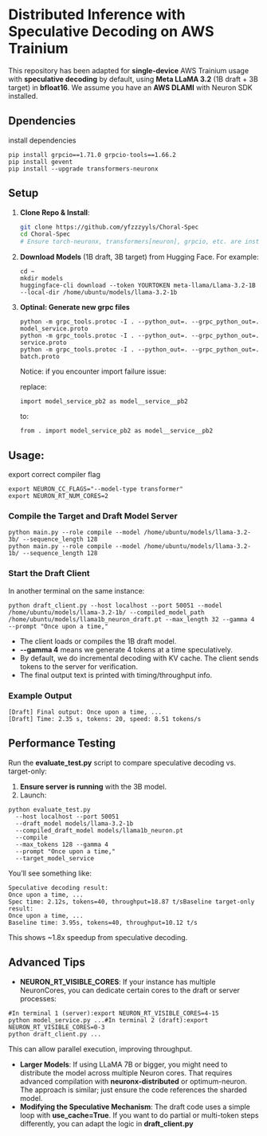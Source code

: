 # Distributed Inference with Speculative Decoding on AWS Trainium

This repository has been adapted for **single-device** AWS Trainium usage with **speculative decoding** by default, using **Meta LLaMA 3.2** (1B draft + 3B target) in **bfloat16**. We assume you have an **AWS DLAMI** with Neuron SDK installed.

## Dpendencies

install dependencies

```
pip install grpcio==1.71.0 grpcio-tools==1.66.2
pip install gevent
pip install --upgrade transformers-neuronx
```

## Setup

1. **Clone Repo & Install**:

   ```bash
   git clone https://github.com/yfzzzyyls/Choral-Spec
   cd Choral-Spec
   # Ensure torch-neuronx, transformers[neuron], grpcio, etc. are installed
   ```
2. **Download Models** (1B draft, 3B target) from Hugging Face. For example:

   ```
   cd ~
   mkdir models
   huggingface-cli download --token YOURTOKEN meta-llama/Llama-3.2-1B --local-dir /home/ubuntu/models/llama-3.2-1b
   ```
3. **Optinal: Generate new grpc files**

   ```
   python -m grpc_tools.protoc -I . --python_out=. --grpc_python_out=. model_service.proto
   python -m grpc_tools.protoc -I . --python_out=. --grpc_python_out=. service.proto
   python -m grpc_tools.protoc -I . --python_out=. --grpc_python_out=. batch.proto
   ```

   Notice: if you encounter import failure issue:

   replace:

   ```
   import model_service_pb2 as model__service__pb2
   ```

   to:

   ```
   from . import model_service_pb2 as model__service__pb2
   ```

## **Usage:**

export correct compiler flag

```
export NEURON_CC_FLAGS="--model-type transformer"
export NEURON_RT_NUM_CORES=2
```

### **Compile the Target and Draft Model Server**

```
python main.py --role compile --model /home/ubuntu/models/llama-3.2-3b/ --sequence_length 128
python main.py --role compile --model /home/ubuntu/models/llama-3.2-1b/ --sequence_length 128
```

### **Start the Draft Client**

In another terminal on the same instance:

```
python draft_client.py --host localhost --port 50051 --model /home/ubuntu/models/llama-3.2-1b/ --compiled_model_path /home/ubuntu/models/llama1b_neuron_draft.pt --max_length 32 --gamma 4 --prompt "Once upon a time,"
```

* The client loads or compiles the 1B draft model.
* **--gamma 4** means we generate 4 tokens at a time speculatively.
* By default, we do incremental decoding with KV cache. The client sends tokens to the server for verification.
* The final output text is printed with timing/throughput info.

### **Example Output**

```
[Draft] Final output: Once upon a time, ...
[Draft] Time: 2.35 s, tokens: 20, speed: 8.51 tokens/s
```

## **Performance Testing**

Run the **evaluate_test.py** script to compare speculative decoding vs. target-only:

1. **Ensure server is running** with the 3B model.
2. Launch:

```
python evaluate_test.py
  --host localhost --port 50051
  --draft_model models/llama-3.2-1b
  --compiled_draft_model models/llama1b_neuron.pt
  --compile
  --max_tokens 128 --gamma 4
  --prompt "Once upon a time,"
  --target_model_service
```

You’ll see something like:

```
Speculative decoding result:
Once upon a time, ...
Spec time: 2.12s, tokens=40, throughput=18.87 t/sBaseline target-only result:
Once upon a time, ...
Baseline time: 3.95s, tokens=40, throughput=10.12 t/s
```

This shows ~1.8x speedup from speculative decoding.

## **Advanced Tips**

* **NEURON_RT_VISIBLE_CORES**: If your instance has multiple NeuronCores, you can dedicate certain cores to the draft or server processes:

```
#In terminal 1 (server):export NEURON_RT_VISIBLE_CORES=4-15
python model_service.py ...#In terminal 2 (draft):export NEURON_RT_VISIBLE_CORES=0-3
python draft_client.py ...
```

This can allow parallel execution, improving throughput.

* **Larger Models**: If using LLaMA 7B or bigger, you might need to distribute the model across multiple Neuron cores. That requires advanced compilation with **neuronx-distributed** or optimum-neuron. The approach is similar; just ensure the code references the sharded model.
* **Modifying the Speculative Mechanism**: The draft code uses a simple loop with **use_cache=True**. If you want to do partial or multi-token steps differently, you can adapt the logic in **draft_client.py**
